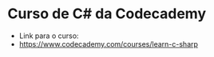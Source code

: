 ﻿# Curso de C# da Codecademy
- Link para o curso:
- https://www.codecademy.com/courses/learn-c-sharp
